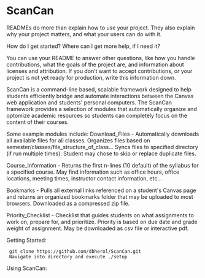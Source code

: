 # ScanCan

READMEs do more than explain how to use your project. They also explain why your project matters, and what your users can do with it.

How do I get started?
Where can I get more help, if I need it?

You can use your README to answer other questions, like how you handle contributions, what the goals of the project are, and information about licenses and attribution. If you don’t want to accept contributions, or your project is not yet ready for production, write this information down.

ScanCan is a command-line based, scalable framework designed to help students efficiently bridge and automate interactions between the Canvas web application and students' personal computers. The ScanCan framework provides a selection of modules that automatically organize and optomize academic resources so students can completely focus on the content of their courses.

Some example modules include:
Download_Files - Automatically downloads all available files for all classes. Organizes files based on semester/classes/file_structure_of_class... Syncs files to specified directory (if run multiple times). Student may chose to skip or replace duplicate files. 

Course_Information - Returns the first n-lines (10 default) of the syllabus for a specified course. May find information such as office hours, office locations, meeting times, instructor contact information, etc... 

Bookmarks - Pulls all external links referenced on a student's Canvas page and returns an organized bookmarks folder that may be uploaded to most browsers. Downloaded as a compressed zip file.

Priority_Checklist - Checklist that guides students on what assignments to work on, prepare for, and prioritize. Priority is based on due date and grade weight of assignment. May be downloaded as csv file or interactive pdf.

Getting Started: 

```Download the project from source
 git clone https://github.com/dbherol/ScanCan.git
 Navigate into directory and execute ./setup 
 ```
  
 Using ScanCan:
 
 ```
 
 ```
